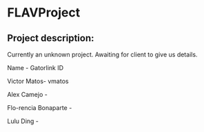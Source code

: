 FLAVProject
===========

Project description:
--------------------
Currently an unknown project. Awaiting for client to give us details.

Name - Gatorlink ID

Victor Matos- vmatos

Alex Camejo -

Flo-rencia Bonaparte -

Lulu Ding -             




